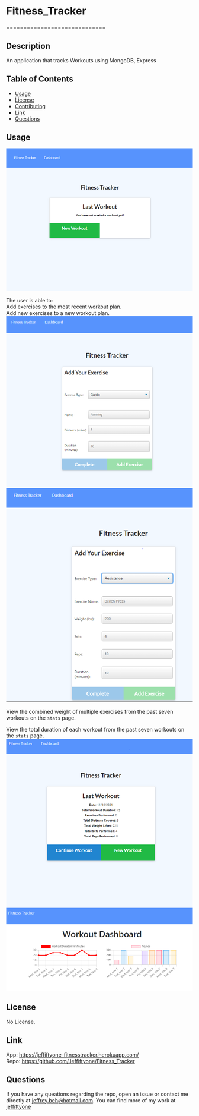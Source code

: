 # Fitness_Tracker
=============================

## Description
An application that tracks Workouts using MongoDB, Express

## Table of Contents
* [Usage](#usage)
* [License](#license)
* [Contributing](#contributing)
* [Link](#link)
* [Questions](#questions)

## Usage
![AppStartup](./public/images/homeScreen.png)

The user is able to:  
Add exercises to the most recent workout plan.  
Add new exercises to a new workout plan.
![Cardio](/public/images/Cardio.png)
![Resistance](./public/images/Resistance.png)

 View the combined weight of multiple exercises from the past seven workouts on the `stats` page.

 View the total duration of each workout from the past seven workouts on the `stats` page.
![lastWorkout](./public/images/lastWorkout.png)
![Dashboard](./public/images/Dashboard.png)




## License
No License. 


## Link
App: https://jeffiftyone-fitnesstracker.herokuapp.com/  
Repo: https://github.com/Jeffiftyone/Fitness_Tracker

## Questions
If you have any queations regarding the repo, open an issue or contact me directly at [jeffrey.beh@hotmail.com](mailto:jeffrey.beh@hotmail.com).
You can find more of my work at [jeffiftyone](https://github.com/jeffiftyone)

